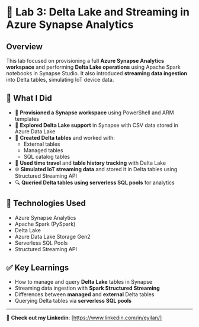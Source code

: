 # 🔁 Lab 3: Delta Lake and Streaming in Azure Synapse Analytics

## Overview

This lab focused on provisioning a full **Azure Synapse Analytics workspace** and performing **Delta Lake operations** using Apache Spark notebooks in Synapse Studio. It also introduced **streaming data ingestion** into Delta tables, simulating IoT device data.

## 🧠 What I Did

- 🚀 **Provisioned a Synapse workspace** using PowerShell and ARM templates  
- 📁 **Explored Delta Lake support** in Synapse with CSV data stored in Azure Data Lake  
- 🧪 **Created Delta tables** and worked with:
  - External tables
  - Managed tables
  - SQL catalog tables
- 🔄 **Used time travel** and **table history tracking** with Delta Lake  
- 🌐 **Simulated IoT streaming data** and stored it in Delta tables using Structured Streaming API  
- 🔍 **Queried Delta tables using serverless SQL pools** for analytics

## 🔧 Technologies Used

- Azure Synapse Analytics  
- Apache Spark (PySpark)  
- Delta Lake  
- Azure Data Lake Storage Gen2  
- Serverless SQL Pools  
- Structured Streaming API

## ✅ Key Learnings

- How to manage and query **Delta Lake** tables in Synapse  
- Streaming data ingestion with **Spark Structured Streaming**  
- Differences between **managed** and **external** Delta tables  
- Querying Delta tables via **serverless SQL pools**

---

📎 **Check out my Linkedin**: [https://www.linkedin.com/in/eyilan/]
